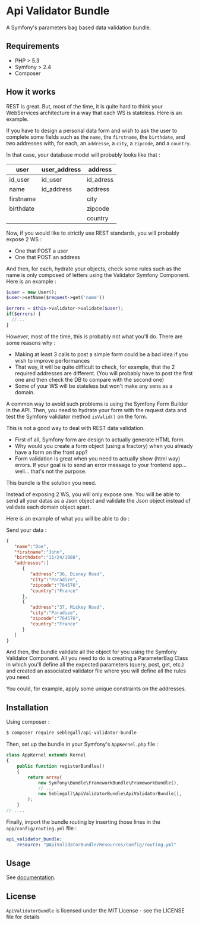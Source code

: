 # Api Validator Bundle

A Symfony's parameters bag based data validation bundle.

## Requirements
* PHP > 5.3
* Symfony > 2.4
* Composer

## How it works

REST is great. But, most of the time, it is quite hard to think your WebServices architecture in a way that each WS is stateless. Here is an example.

If you have to design a personal data form and wish to ask the user to complete some fields such as the `name`, the `firstname`, the `birthdate`, and two addresses with, for each, an `addresse`, a `city`, a `zipcode`, and a `country`.

In that case, your database model will probably looks like that :

| user  | user_address | address |
|---|---|---|
|  id_user |  id_user |  id_adress |
|  name |  id_address |  address |
|  firstname |  |  city |
|  birthdate |  |  zipcode |
|   |   |  country |

Now, if you would like to strictly use REST standards, you will probably expose 2 WS :
 * One that POST a user
 * One that POST an address

 And then, for each, hydrate your objects, check some rules such as the name is only composed of  letters using the Validator Symfony Component. Here is an example :

```PHP
$user = new User();
$user->setName($request->get('name'))

$errors = $this->validator->validate($user);
if($errors) {
  //...
}
```

However, most of the time, this is probably not what you'll do. There are some reasons why :
* Making at least 3 calls to post a simple form could be a bad idea if you wish to improve performances
* That way, it will be quite difficult to check, for example, that the 2 required addresses are different. (You will probably have to post the first one and then check the DB to compare with the second one)
* Some of your WS will be stateless but won't make any sens as a domain.

A common way to avoid such problems is using the Symfony Form Builder in the API. Then, you need to hydrate your form with the request data and test the Symfony validator method `isValid()` on the form.

This is not a good way to deal with REST data validation.
* First of all, Symfony form are design to actually generate HTML form.
* Why would you create a form object (using a fractory) when you already have a form on the front app?
* Form validation is great when you need to actually show (html way) errors. If your goal is to send an error message to your frontend app... well... that's not the purpose.

This bundle is the solution you need.

Instead of exposing 2 WS, you will only expose one. You will be able to send all your datas as a Json object and validate the Json object instead of validate each domain object apart.

Here is an example of what you will be able to do :

Send your data :

```JSON
{
   "name":"Doe",
   "firstname":"John",
   "birthdate":"11/24/1988",
   "addresses":[
      {
         "address":"36, Disney Road",
         "city":"Paradize",
         "zipcode":"764576",
         "country":"France"
      },
      {
         "address":"37, Mickey Road",
         "city":"Paradize",
         "zipcode":"764576",
         "country":"France"
      }
   ]
}
```
And then, the bundle validate all the object for you using the Symfony Validator Component. All you need to do is creating a ParameterBag Class in which you'll define all the expected parameters (query, post, get, etc.) and created an associated validator file where you will define all the rules you need.

You could, for example, apply some unique constraints on the addresses.

## Installation

Using composer :

```sh
$ composer require seblegall/api-validator-bundle
```

Then, set up the bundle in your Symfony's `AppKernel.php` file :

```PHP
class AppKernel extends Kernel
{
    public function registerBundles()
    {
        return array(
            new Symfony\Bundle\FrameworkBundle\FrameworkBundle(),
            // ...
            new Seblegall\ApiValidatorBundle\ApiValidatorBundle(),
        );
    }
// ....
```

Finally, import the bundle routing by inserting those lines in the `app/config/routing.yml` file :

```yml
api_validator_bundle:
    resource: "@ApiValidatorBundle/Resources/config/routing.yml"
```

## Usage

See [documentation](./Ressource/doc/index.md).

## License

`ApiValidatorBundle` is licensed under the MIT License - see the LICENSE file for details

